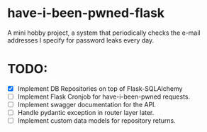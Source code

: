 # have-i-been-pwned-flask
A mini hobby project, a system that periodically checks the e-mail addresses I specify for password leaks every day.

# TODO:
- [x] Implement DB Repositories on top of Flask-SQLAlchemy
- [ ] Implement Flask Cronjob for have-i-been-pwned requests.
- [ ] Implement swagger documentation for the API.
- [ ] Handle pydantic exception in router layer later.
- [ ] Implement custom data models for repository returns.